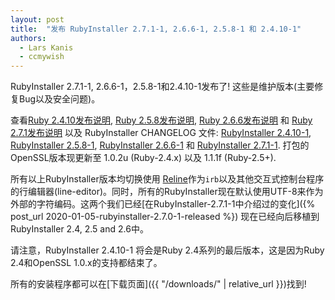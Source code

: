 ```yaml
---
layout: post
title:  "发布 RubyInstaller 2.7.1-1, 2.6.6-1, 2.5.8-1 和 2.4.10-1"
authors:
  - Lars Kanis
  - ccmywish
---
```


RubyInstaller 2.7.1-1, 2.6.6-1，2.5.8-1和2.4.10-1发布了! 这些是维护版本(主要修复Bug以及安全问题)。

查看[Ruby 2.4.10发布说明](https://www.ruby-lang.org/en/news/2020/03/31/ruby-2-4-10-released/), [Ruby 2.5.8发布说明](https://www.ruby-lang.org/en/news/2020/03/31/ruby-2-5-8-released/), [Ruby 2.6.6发布说明](https://www.ruby-lang.org/en/news/2020/03/31/ruby-2-6-6-released/) 和 [Ruby 2.7.1发布说明](https://www.ruby-lang.org/en/news/2020/03/31/ruby-2-7-1-released/) 以及 RubyInstaller CHANGELOG 文件: [RubyInstaller 2.4.10-1](https://github.com/oneclick/rubyinstaller2/blob/master/CHANGELOG-2.4.md#rubyinstaller-2410-1---2020-04-02), [RubyInstaller 2.5.8-1](https://github.com/oneclick/rubyinstaller2/blob/master/CHANGELOG-2.5.md#rubyinstaller-258-1---2020-04-02), [RubyInstaller 2.6.6-1](https://github.com/oneclick/rubyinstaller2/blob/master/CHANGELOG-2.6.md#rubyinstaller-266-1---2020-04-02) 和 [RubyInstaller 2.7.1-1](https://github.com/oneclick/rubyinstaller2/blob/master/CHANGELOG-2.7.md#rubyinstaller-271-1---2020-04-02).
打包的 OpenSSL版本现更新至 1.0.2u (Ruby-2.4.x) 以及 1.1.1f (Ruby-2.5+).

所有以上RubyInstaller版本均切换使用 [Reline](https://github.com/ruby/reline)作为`irb`以及其他交互式控制台程序的行编辑器(line-editor)。同时，所有的RubyInstaller现在默认使用UTF-8来作为外部的字符编码。这两个我们已经[在RubyInstaller-2.7.1-1中介绍过的变化]({% post_url 2020-01-05-rubyinstaller-2.7.0-1-released %}) 现在已经向后移植到 RubyInstaller 2.4, 2.5 and 2.6中。

请注意，RubyInstaller 2.4.10-1 将会是Ruby 2.4系列的最后版本，这是因为Ruby 2.4和OpenSSL 1.0.x的支持都结束了。

所有的安装程序都可以在[下载页面]({{ "/downloads/" | relative_url }})找到!

